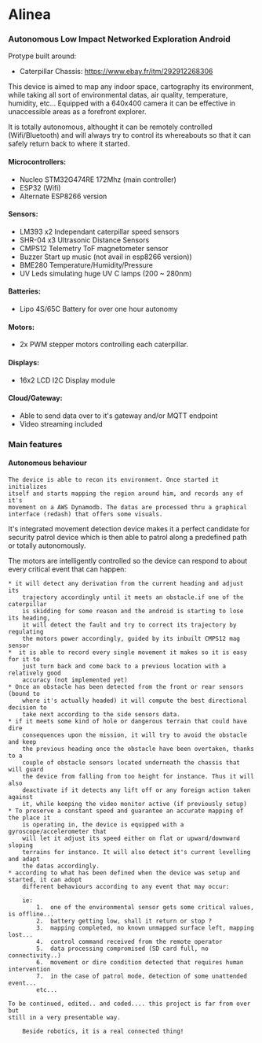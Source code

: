 # Alinea

### Autonomous Low Impact Networked Exploration Android

Protype built around:

- Caterpillar Chassis: https://www.ebay.fr/itm/292912268306

This device is aimed to map any indoor space, cartography its environment, 
while taking all sort of environmental datas, air quality, temperature, humidity,
etc...
Equipped with a 640x400 camera it can be effective in unaccessible areas as a
forefront explorer.

It is totally autonomous, althought it can be remotely controlled (Wifi/Bluetooth)
and will always try to control its whereabouts so that it can safely return back
to where it started.


#### Microcontrollers:

*  Nucleo STM32G474RE 172Mhz (main controller)
*  ESP32 (Wifi)
*  Alternate ESP8266 version

#### Sensors:

*  LM393 x2     Independant caterpillar speed sensors
*  SHR-04 x3    Ultrasonic Distance Sensors
*  CMPS12       Telemetry ToF magnetometer sensor
*  Buzzer       Start up music (not avail in esp8266 version))
*  BME280       Temperature/Humidity/Pressure
*  UV Leds simulating huge UV C lamps (200 ~ 280nm)

#### Batteries:
*  Lipo 4S/65C Battery for over one hour autonomy  

#### Motors:
*   2x PWM stepper motors controlling each caterpillar.

#### Displays:
*  16x2 LCD I2C Display module
  
#### Cloud/Gateway:
*  Able to send data over to it's gateway and/or MQTT endpoint
*  Video streaming included


### Main features
#### Autonomous behaviour
    The device is able to recon its environment. Once started it initializes 
    itself and starts mapping the region around him, and records any of it's 
    movement on a AWS Dynamodb. The datas are processed thru a graphical 
    interface (redash) that offers some visuals.
    
It's integrated movement detection device makes it a perfect candidate for 
security patrol device which is then able to patrol along a predefined path or 
totally autonomously.

The motors are intelligently controlled so the device can respond to about every
critical event that can happen:

    * it will detect any derivation from the current heading and adjust its 
        trajectory accordingly until it meets an obstacle.if one of the caterpillar 
        is skidding for some reason and the android is starting to lose its heading,
        it will detect the fault and try to correct its trajectory by regulating 
        the motors power accordingly, guided by its inbuilt CMPS12 mag sensor
    *  it is able to record every single movement it makes so it is easy for it to
        just turn back and come back to a previous location with a relatively good
        accuracy (not implemented yet)
    * Once an obstacle has been detected from the front or rear sensors (bound to
        where it's actually headed) it will compute the best directional decision to 
        take next according to the side sensors data.
    * if it meets some kind of hole or dangerous terrain that could have dire 
        consequences upon the mission, it will try to avoid the obstacle and keep
        the previous heading once the obstacle have been overtaken, thanks to a 
        couple of obstacle sensors located underneath the chassis that will guard
        the device from falling from too height for instance. Thus it will also 
        deactivate if it detects any lift off or any foreign action taken against
        it, while keeping the video monitor active (if previously setup)
    * To preserve a constant speed and guarantee an accurate mapping of the place it
        is operating in, the device is equipped with a gyroscope/accelerometer that
        will let it adjust its speed either on flat or upward/downward sloping 
        terrains for instance. It will also detect it's current levelling and adapt
        the datas accordingly.
    * according to what has been defined when the device was setup and started, it can adopt
        different behaviours according to any event that may occur:
        
        ie:
            1.  one of the environmental sensor gets some critical values, is offline...
            2.  battery getting low, shall it return or stop ?
            3.  mapping completed, no known unmapped surface left, mapping lost...
            4.  control command received from the remote operator
            5.  data processing compromised (SD card full, no connectivity..)
            6.  movement or dire condition detected that requires human intervention
            7.  in the case of patrol mode, detection of some unattended event...
            etc...
            
    To be continued, edited.. and coded.... this project is far from over but 
    still in a very presentable way.
        
        Beside robotics, it is a real connected thing!
    
 
        
